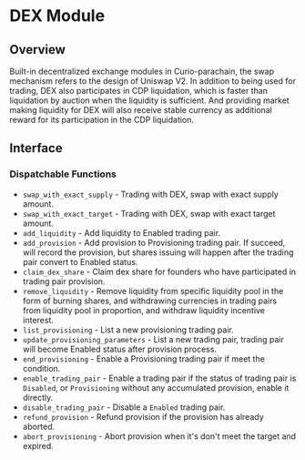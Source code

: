 
# DEX Module

## Overview

Built-in decentralized exchange modules in Curio-parachain, the swap
mechanism refers to the design of Uniswap V2. In addition to being used for
trading, DEX also participates in CDP liquidation, which is faster than
liquidation by auction when the liquidity is sufficient. And providing
market making liquidity for DEX will also receive stable currency as
additional reward for its participation in the CDP liquidation.
## Interface

### Dispatchable Functions
- `swap_with_exact_supply` - Trading with DEX, swap with exact supply amount.
- `swap_with_exact_target` - Trading with DEX, swap with exact target amount.
- `add_liquidity` - Add liquidity to Enabled trading pair.
- `add_provision` - Add provision to Provisioning trading pair. If succeed, will record the provision, but shares issuing will happen after the trading pair convert to Enabled status.
- `claim_dex_share` - Claim dex share for founders who have participated in trading pair provision.
- `remove_liquidity` - Remove liquidity from specific liquidity pool in the form of burning shares, and withdrawing currencies in trading pairs from liquidity pool in proportion, and withdraw liquidity incentive interest.
- `list_provisioning` - List a new provisioning trading pair.
- `update_provisioning_parameters` - List a new trading pair, trading pair will become Enabled status after provision process.
- `end_provisioning` - Enable a Provisioning trading pair if meet the condition.
- `enable_trading_pair` - Enable a trading pair if the status of trading pair is `Disabled`, or `Provisioning` without any accumulated provision, enable it directly.
- `disable_trading_pair` - Disable a `Enabled` trading pair.
- `refund_provision` - Refund provision if the provision has already aborted.
- `abort_provisioning` - Abort provision when it's don't meet the target and expired.